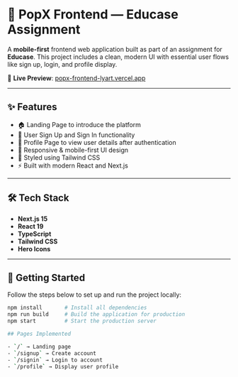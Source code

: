 # 📱 PopX Frontend — Educase Assignment

A **mobile-first** frontend web application built as part of an assignment for **Educase**. This project includes a clean, modern UI with essential user flows like sign up, login, and profile display.

🔗 **Live Preview**: [popx-frontend-lyart.vercel.app](https://educase-assignment-five-murex.vercel.app/)

---

## ✨ Features

- 🏠 Landing Page to introduce the platform  
- 📝 User Sign Up and Sign In functionality  
- 👤 Profile Page to view user details after authentication  
- 📱 Responsive & mobile-first UI design  
- 🎨 Styled using Tailwind CSS  
- ⚡ Built with modern React and Next.js  

---

## 🛠️ Tech Stack

- **Next.js 15**  
- **React 19**  
- **TypeScript**  
- **Tailwind CSS**  
- **Hero Icons**  

---

## 🚀 Getting Started

Follow the steps below to set up and run the project locally:

```bash
npm install       # Install all dependencies
npm run build     # Build the application for production
npm start         # Start the production server

## Pages Implemented

- `/` → Landing page
- `/signup` → Create account
- `/signin` → Login to account
- `/profile` → Display user profile
